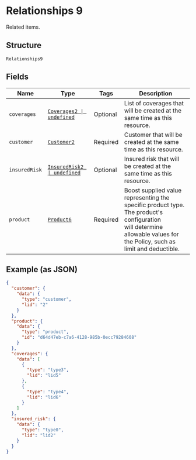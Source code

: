 
# Relationships 9

Related items.

## Structure

`Relationships9`

## Fields

| Name | Type | Tags | Description |
|  --- | --- | --- | --- |
| `coverages` | [`Coverages2 \| undefined`](../../doc/models/coverages-2.md) | Optional | List of coverages that will be created at the same time as this resource. |
| `customer` | [`Customer2`](../../doc/models/customer-2.md) | Required | Customer that will be created at the same time as this resource. |
| `insuredRisk` | [`InsuredRisk2 \| undefined`](../../doc/models/insured-risk-2.md) | Optional | Insured risk that will be created at the same time as this resource. |
| `product` | [`Product6`](../../doc/models/product-6.md) | Required | Boost supplied value representing the specific product type. The product's configuration<br>will determine allowable values for the Policy, such as limit and deductible. |

## Example (as JSON)

```json
{
  "customer": {
    "data": {
      "type": "customer",
      "lid": "2"
    }
  },
  "product": {
    "data": {
      "type": "product",
      "id": "d64d47eb-c7a6-4128-985b-0ecc79284608"
    }
  },
  "coverages": {
    "data": [
      {
        "type": "type3",
        "lid": "lid5"
      },
      {
        "type": "type4",
        "lid": "lid6"
      }
    ]
  },
  "insured_risk": {
    "data": {
      "type": "type0",
      "lid": "lid2"
    }
  }
}
```


